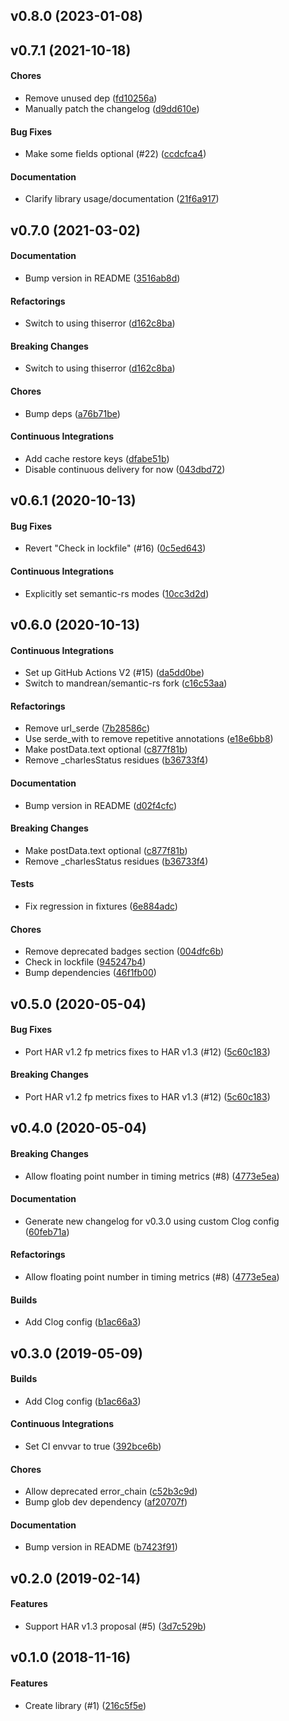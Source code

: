 <a name="v0.8.0"></a>
## v0.8.0 (2023-01-08)




<a name="v0.7.1"></a>
## v0.7.1 (2021-10-18)


#### Chores

*   Remove unused dep ([fd10256a](fd10256a))
*   Manually patch the changelog ([d9dd610e](d9dd610e))

#### Bug Fixes

*   Make some fields optional (#22) ([ccdcfca4](ccdcfca4))

#### Documentation

*   Clarify library usage/documentation ([21f6a917](21f6a917))



<a name="v0.7.0"></a>
## v0.7.0 (2021-03-02)


#### Documentation

*   Bump version in README ([3516ab8d](3516ab8d))

#### Refactorings

*   Switch to using thiserror ([d162c8ba](d162c8ba))

#### Breaking Changes

*   Switch to using thiserror ([d162c8ba](d162c8ba))

#### Chores

*   Bump deps ([a76b71be](a76b71be))

#### Continuous Integrations

*   Add cache restore keys ([dfabe51b](dfabe51b))
*   Disable continuous delivery for now ([043dbd72](043dbd72))



<a name="v0.6.1"></a>
## v0.6.1 (2020-10-13)


#### Bug Fixes

*   Revert "Check in lockfile" (#16) ([0c5ed643](0c5ed643))

#### Continuous Integrations

*   Explicitly set semantic-rs modes ([10cc3d2d](10cc3d2d))



<a name="v0.6.0"></a>
## v0.6.0 (2020-10-13)


#### Continuous Integrations

*   Set up GitHub Actions V2 (#15) ([da5dd0be](da5dd0be))
*   Switch to mandrean/semantic-rs fork ([c16c53aa](c16c53aa))

#### Refactorings

*   Remove url_serde ([7b28586c](7b28586c))
*   Use serde_with to remove repetitive annotations ([e18e6bb8](e18e6bb8))
*   Make postData.text optional ([c877f81b](c877f81b))
*   Remove _charlesStatus residues ([b36733f4](b36733f4))

#### Documentation

*   Bump version in README ([d02f4cfc](d02f4cfc))

#### Breaking Changes

*   Make postData.text optional ([c877f81b](c877f81b))
*   Remove _charlesStatus residues ([b36733f4](b36733f4))

#### Tests

*   Fix regression in fixtures ([6e884adc](6e884adc))

#### Chores

*   Remove deprecated badges section ([004dfc6b](004dfc6b))
*   Check in lockfile ([945247b4](945247b4))
*   Bump dependencies ([46f1fb00](46f1fb00))



<a name="v0.5.0"></a>
## v0.5.0 (2020-05-04)


#### Bug Fixes

*   Port HAR v1.2 fp metrics fixes to HAR v1.3 (#12) ([5c60c183](5c60c183))

#### Breaking Changes

*   Port HAR v1.2 fp metrics fixes to HAR v1.3 (#12) ([5c60c183](5c60c183))



<a name="v0.4.0"></a>
## v0.4.0 (2020-05-04)


#### Breaking Changes

*   Allow floating point number in timing metrics (#8) ([4773e5ea](4773e5ea))

#### Documentation

*   Generate new changelog for v0.3.0 using custom Clog config ([60feb71a](60feb71a))

#### Refactorings

*   Allow floating point number in timing metrics (#8) ([4773e5ea](4773e5ea))

#### Builds

*   Add Clog config ([b1ac66a3](b1ac66a3))



<a name="v0.3.0"></a>
## v0.3.0 (2019-05-09)


#### Builds

*   Add Clog config ([b1ac66a3](b1ac66a3))

#### Continuous Integrations

*   Set CI envvar to true ([392bce6b](392bce6b))

#### Chores

*   Allow deprecated error_chain ([c52b3c9d](c52b3c9d))
*   Bump glob dev dependency ([af20707f](af20707f))

#### Documentation

*   Bump version in README ([b7423f91](b7423f91))



<a name="v0.2.0"></a>
## v0.2.0 (2019-02-14)


#### Features

*   Support HAR v1.3 proposal (#5) ([3d7c529b](3d7c529b))



<a name="v0.1.0"></a>
## v0.1.0 (2018-11-16)


#### Features

*   Create library (#1) ([216c5f5e](216c5f5e))



